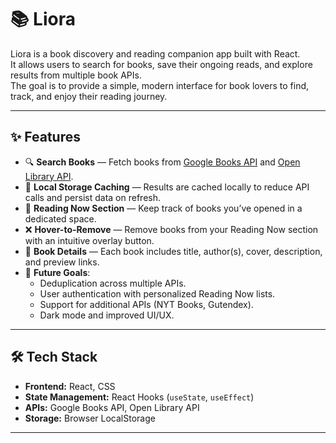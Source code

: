 # 📚 Liora

Liora is a book discovery and reading companion app built with React.  
It allows users to search for books, save their ongoing reads, and explore results from multiple book APIs.  
The goal is to provide a simple, modern interface for book lovers to find, track, and enjoy their reading journey.

---

## ✨ Features

- 🔍 **Search Books** — Fetch books from [Google Books API](https://developers.google.com/books) and [Open Library API](https://openlibrary.org/developers/api).  
- 💾 **Local Storage Caching** — Results are cached locally to reduce API calls and persist data on refresh.  
- 📖 **Reading Now Section** — Keep track of books you’ve opened in a dedicated space.  
- ❌ **Hover-to-Remove** — Remove books from your Reading Now section with an intuitive overlay button.  
- 🔗 **Book Details** — Each book includes title, author(s), cover, description, and preview links.  
- 🚀 **Future Goals**:  
  - Deduplication across multiple APIs.  
  - User authentication with personalized Reading Now lists.  
  - Support for additional APIs (NYT Books, Gutendex).  
  - Dark mode and improved UI/UX.  

---

## 🛠️ Tech Stack

- **Frontend:** React, CSS  
- **State Management:** React Hooks (`useState`, `useEffect`)  
- **APIs:** Google Books API, Open Library API  
- **Storage:** Browser LocalStorage  

---


